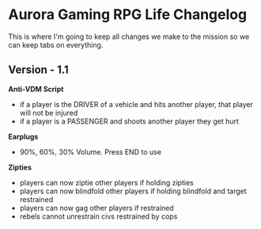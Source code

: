 # Aurora Gaming RPG Life Changelog #

This is where I'm going to keep all changes we make to the mission so we can keep tabs on everything.

## Version - 1.1 ##
**Anti-VDM Script**
- if a player is the DRIVER of a vehicle and hits another player, that player will not be injured
- if a player is a PASSENGER and shoots another player they get hurt

**Earplugs** 
- 90%, 60%, 30% Volume. Press END to use

**Zipties**
- players can now ziptie other players if holding zipties
- players can now blindfold other players if holding blindfold and target restrained 
- players can now gag other players if restrained
- rebels cannot unrestrain civs restrained by cops


